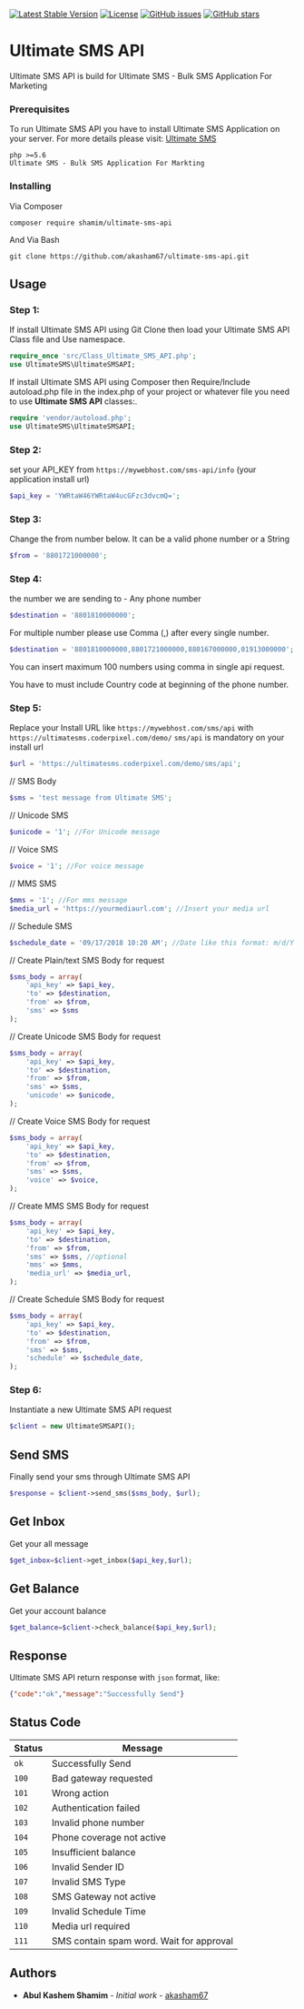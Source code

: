 
[![Latest Stable Version](https://poser.pugx.org/shamim/ultimate-sms-api/v/stable)](https://packagist.org/packages/shamim/ultimate-sms-api?format=flat-square)
[![License](https://poser.pugx.org/shamim/ultimate-sms-api/license)](https://packagist.org/packages/shamim/ultimate-sms-api?format=flat-square)
[![GitHub issues](https://img.shields.io/github/issues/akasham67/ultimate-sms-api.svg?style=flat-square)](https://github.com/akasham67/ultimate-sms-api/issues)
[![GitHub stars](https://img.shields.io/github/stars/akasham67/ultimate-sms-api.svg?style=flat-square)](https://github.com/akasham67/ultimate-sms-api/stargazers)

# Ultimate SMS API

Ultimate SMS API is build for Ultimate SMS - Bulk SMS Application For Marketing


### Prerequisites

To run Ultimate SMS API you have to install Ultimate SMS Application on your server. 
For more details please visit: [Ultimate SMS](https://ultimatesms.coderpixel.com/)
```
php >=5.6
Ultimate SMS - Bulk SMS Application For Markting
```

### Installing
Via Composer
```
composer require shamim/ultimate-sms-api 
```

And Via Bash

```
git clone https://github.com/akasham67/ultimate-sms-api.git
```

## Usage


 ### Step 1:
If install Ultimate SMS API using Git Clone then load your Ultimate SMS API Class file and Use namespace. 
```php
require_once 'src/Class_Ultimate_SMS_API.php';
use UltimateSMS\UltimateSMSAPI;
```
If install Ultimate SMS API using Composer then Require/Include autoload.php file in the index.php of your project or whatever file you need to use **Ultimate SMS API** classes:. 
```php
require 'vendor/autoload.php';
use UltimateSMS\UltimateSMSAPI;
```
### Step 2:
set your API_KEY from `https://mywebhost.com/sms-api/info` (your application install url)
```php
$api_key = 'YWRtaW46YWRtaW4ucGFzc3dvcmQ=';
```
### Step 3:
Change the from number below. It can be a valid phone number or a String
```php
$from = '8801721000000';
```

### Step 4:
the number we are sending to - Any phone number
```php
$destination = '8801810000000';
```
For multiple number please use Comma (,) after every single number.
```php
$destination = '8801810000000,8801721000000,880167000000,01913000000';
```
You can insert maximum 100 numbers using comma in single api request.

You have to must include Country code at beginning of the phone number.  

### Step 5:
Replace your Install URL like `https://mywebhost.com/sms/api` with `https://ultimatesms.coderpixel.com/demo/`
`sms/api` is mandatory on your install url

```php
$url = 'https://ultimatesms.coderpixel.com/demo/sms/api';
```
// SMS Body
```php
$sms = 'test message from Ultimate SMS';
```
// Unicode SMS
```php
$unicode = '1'; //For Unicode message
```
// Voice SMS
```php
$voice = '1'; //For voice message
```
// MMS SMS
```php
$mms = '1'; //For mms message
$media_url = 'https://yourmediaurl.com'; //Insert your media url
```
// Schedule SMS
```php
$schedule_date = '09/17/2018 10:20 AM'; //Date like this format: m/d/Y h:i A
```
// Create Plain/text SMS Body for request
```php
$sms_body = array(
    'api_key' => $api_key,
    'to' => $destination,
    'from' => $from,
    'sms' => $sms
);
```
// Create Unicode SMS Body for request
```php
$sms_body = array(
    'api_key' => $api_key,
    'to' => $destination,
    'from' => $from,
    'sms' => $sms,
    'unicode' => $unicode,
);
```

// Create Voice SMS Body for request
```php
$sms_body = array(
    'api_key' => $api_key,
    'to' => $destination,
    'from' => $from,
    'sms' => $sms,
    'voice' => $voice,
);
```
// Create MMS SMS Body for request
```php
$sms_body = array(
    'api_key' => $api_key,
    'to' => $destination,
    'from' => $from,
    'sms' => $sms, //optional
    'mms' => $mms,
    'media_url' => $media_url,
);
```
// Create Schedule SMS Body for request
```php
$sms_body = array(
    'api_key' => $api_key,
    'to' => $destination,
    'from' => $from,
    'sms' => $sms,
    'schedule' => $schedule_date,
);
```

### Step 6: 
Instantiate a new Ultimate SMS API request
```php
$client = new UltimateSMSAPI();
```

## Send SMS
Finally send your sms through Ultimate SMS API
```php
$response = $client->send_sms($sms_body, $url);
```

## Get Inbox
Get your all message
```php
$get_inbox=$client->get_inbox($api_key,$url);
```

## Get Balance
Get your account balance
```php
$get_balance=$client->check_balance($api_key,$url);
```
## Response
Ultimate SMS API return response with `json` format, like:

```json
{"code":"ok","message":"Successfully Send"}
```

## Status Code

| Status | Message |
| --- | --- |
| `ok` | Successfully Send |
| `100` | Bad gateway requested |
| `101` | Wrong action |
| `102` | Authentication failed |
| `103` | Invalid phone number |
| `104` | Phone coverage not active |
| `105` | Insufficient balance |
| `106` | Invalid Sender ID |
| `107` | Invalid SMS Type |
| `108` | SMS Gateway not active |
| `109` | Invalid Schedule Time |
| `110` | Media url required |
| `111` | SMS contain spam word. Wait for approval |

## Authors

* **Abul Kashem Shamim** - *Initial work* - [akasham67](https://github.com/akasham67)
